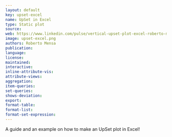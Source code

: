 ```yaml
---
layout: default
key: upset-excel
name: UpSet in Excel
type: Static plot
source: 
web: https://www.linkedin.com/pulse/vertical-upset-plot-excel-roberto-mensa-mhd5f/
image: upset-excel.png
authors: Roberto Mensa
publication: 
language:
license:
maintained: 
interactive: 
inline-attribute-vis: 
attribute-views: 
aggregation: 
item-queries: 
set-queries: 
shows-deviation: 
export: 
format-table: 
format-list: 
format-set-expression: 
---
```


A guide and an example on how to make an UpSet plot in Excel! 